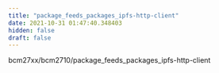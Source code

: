 ```yaml
---
title: "package_feeds_packages_ipfs-http-client"
date: 2021-10-31 01:47:40.348403
hidden: false
draft: false
---
```


bcm27xx/bcm2710/package_feeds_packages_ipfs-http-client

